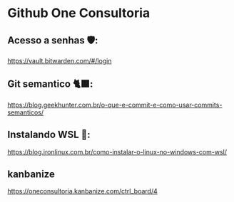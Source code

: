 # Github One Consultoria 

## Acesso a senhas 🛡:
https://vault.bitwarden.com/#/login

## Git semantico 🐈‍⬛:
https://blog.geekhunter.com.br/o-que-e-commit-e-como-usar-commits-semanticos/

## Instalando WSL 🐧:
https://blog.ironlinux.com.br/como-instalar-o-linux-no-windows-com-wsl/

## kanbanize
https://oneconsultoria.kanbanize.com/ctrl_board/4




